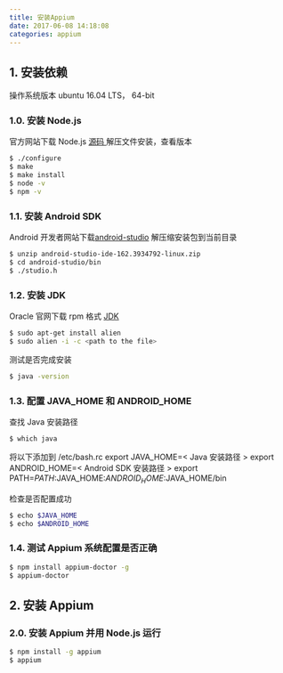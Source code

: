 ```yaml
---
title: 安装Appium
date: 2017-06-08 14:18:08
categories: appium
---
```


## 1. 安装依赖
操作系统版本 ubuntu 16.04 LTS， 64-bit
<!--more-->
### 1.0. 安装 Node.js
官方网站下载 Node.js [ 源码 ](https://nodejs.org/en/download/)
解压文件安装，查看版本
```bash
$ ./configure
$ make
$ make install
$ node -v
$ npm -v
```
### 1.1. 安装 Android SDK
Android 开发者网站下载[android-studio](https://developer.android.com/studio/index.html#)
解压缩安装包到当前目录
``` bash
$ unzip android-studio-ide-162.3934792-linux.zip
$ cd android-studio/bin
$ ./studio.h
```

### 1.2. 安装 JDK
Oracle 官网下载 rpm 格式 [JDK](http://www.oracle.com/technetwork/java/javase/downloads/jdk8-downloads-2133151.html)

``` bash
$ sudo apt-get install alien
$ sudo alien -i -c <path to the file>
```
测试是否完成安装
``` bash
$ java -version
```

### 1.3. 配置 JAVA_HOME 和 ANDROID_HOME
查找 Java 安装路径
``` bash
$ which java
```
将以下添加到 /etc/bash.rc
export JAVA_HOME=< Java 安装路径 >
export ANDROID_HOME=< Android SDK 安装路径 >
export PATH=$PATH:$JAVA_HOME:$ANDROID_HOME:$JAVA_HOME/bin

检查是否配置成功
``` bash
$ echo $JAVA_HOME
$ echo $ANDROID_HOME
```

### 1.4. 测试 Appium 系统配置是否正确
``` bash
$ npm install appium-doctor -g
$ appium-doctor
```

## 2. 安装 Appium

### 2.0. 安装 Appium 并用 Node.js 运行
```bash
$ npm install -g appium
$ appium
```
